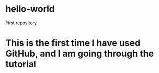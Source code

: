 # hello-world
First repository
# This is the first time I have used GitHub, and I am going through the tutorial
